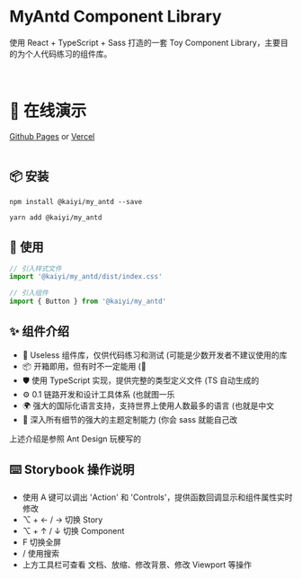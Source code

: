 # MyAntd Component Library

使用 React + TypeScript + Sass 打造的一套 Toy Component Library，主要目的为个人代码练习的组件库。

<br />

# 📸 在线演示

[Github Pages](https://kaiyiwing.github.io/My_AntD/) or [Vercel](https://myantd.vercel.app/)
<br />
<br />

## 📦 安装

```key
npm install @kaiyi/my_antd --save
```

```key
yarn add @kaiyi/my_antd
```

## 🔨 使用

```js
// 引入样式文件
import '@kaiyi/my_antd/dist/index.css'

// 引入组件
import { Button } from '@kaiyi/my_antd'
```

## ✨ 组件介绍

- 🌈 Useless 组件库，仅供代码练习和测试 (可能是少数开发者不建议使用的库
- 📦 开箱即用，但有时不一定能用 (🐶
- 🛡 使用 TypeScript 实现，提供完整的类型定义文件 (TS 自动生成的
- ⚙️ 0.1 链路开发和设计工具体系 (也就图一乐
- 🌍 强大的国际化语言支持，支持世界上使用人数最多的语言 (也就是中文
- 🎨 深入所有细节的强大的主题定制能力 (你会 sass 就能自己改

上述介绍是参照 Ant Design 玩梗写的

## ⌨️ Storybook 操作说明

- 使用 A 键可以调出 'Action' 和 'Controls'，提供函数回调显示和组件属性实时修改
- ⌥ + ← / → 切换 Story
- ⌥ + ↑ / ↓ 切换 Component
- F 切换全屏
- / 使用搜索
- 上方工具栏可查看 文档、放缩、修改背景、修改 Viewport 等操作
